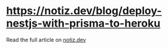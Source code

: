 # https://notiz.dev/blog/deploy-nestjs-with-prisma-to-heroku

Read the full article on [notiz.dev](https://notiz.dev/blog/deploy-nestjs-with-prisma-to-heroku)
